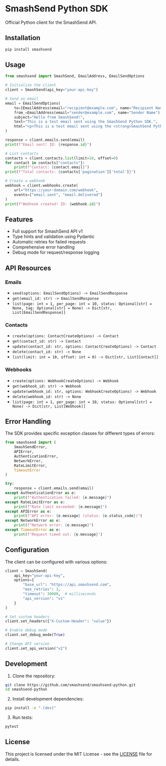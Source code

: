 # SmashSend Python SDK

Official Python client for the SmashSend API.

## Installation

```bash
pip install smashsend
```

## Usage

```python
from smashsend import SmashSend, EmailAddress, EmailSendOptions

# Initialize the client
client = SmashSend(api_key="your-api-key")

# Send an email
email = EmailSendOptions(
    to=[EmailAddress(email="recipient@example.com", name="Recipient Name")],
    from_=EmailAddress(email="sender@example.com", name="Sender Name"),
    subject="Hello from SmashSend!",
    text="This is a test email sent using the SmashSend Python SDK.",
    html="<p>This is a test email sent using the <strong>SmashSend Python SDK</strong>.</p>"
)

response = client.emails.send(email)
print(f"Email sent! ID: {response.id}")

# List contacts
contacts = client.contacts.list(limit=10, offset=0)
for contact in contacts["contacts"]:
    print(f"Contact: {contact.email}")
print(f"Total contacts: {contacts['pagination']['total']}")

# Create a webhook
webhook = client.webhooks.create(
    url="https://your-domain.com/webhook",
    events=["email.sent", "email.delivered"]
)
print(f"Webhook created! ID: {webhook.id}")
```

## Features

- Full support for SmashSend API v1
- Type hints and validation using Pydantic
- Automatic retries for failed requests
- Comprehensive error handling
- Debug mode for request/response logging

## API Resources

### Emails

- `send(options: EmailSendOptions) -> EmailSendResponse`
- `get(email_id: str) -> EmailSendResponse`
- `list(page: int = 1, per_page: int = 10, status: Optional[str] = None, tag: Optional[str] = None) -> Dict[str, List[EmailSendResponse]]`

### Contacts

- `create(options: ContactCreateOptions) -> Contact`
- `get(contact_id: str) -> Contact`
- `update(contact_id: str, options: ContactCreateOptions) -> Contact`
- `delete(contact_id: str) -> None`
- `list(limit: int = 10, offset: int = 0) -> Dict[str, List[Contact]]`

### Webhooks

- `create(options: WebhookCreateOptions) -> Webhook`
- `get(webhook_id: str) -> Webhook`
- `update(webhook_id: str, options: WebhookCreateOptions) -> Webhook`
- `delete(webhook_id: str) -> None`
- `list(page: int = 1, per_page: int = 10, status: Optional[str] = None) -> Dict[str, List[Webhook]]`

## Error Handling

The SDK provides specific exception classes for different types of errors:

```python
from smashsend import (
    SmashSendError,
    APIError,
    AuthenticationError,
    NetworkError,
    RateLimitError,
    TimeoutError
)

try:
    response = client.emails.send(email)
except AuthenticationError as e:
    print(f"Authentication failed: {e.message}")
except RateLimitError as e:
    print(f"Rate limit exceeded: {e.message}")
except APIError as e:
    print(f"API error: {e.message} (status: {e.status_code})")
except NetworkError as e:
    print(f"Network error: {e.message}")
except TimeoutError as e:
    print(f"Request timed out: {e.message}")
```

## Configuration

The client can be configured with various options:

```python
client = SmashSend(
    api_key="your-api-key",
    options={
        "base_url": "https://api.smashsend.com",
        "max_retries": 3,
        "timeout": 30000,  # milliseconds
        "api_version": "v1"
    }
)

# Set custom headers
client.set_headers({"X-Custom-Header": "value"})

# Enable debug mode
client.set_debug_mode(True)

# Change API version
client.set_api_version("v2")
```

## Development

1. Clone the repository:

```bash
git clone https://github.com/smashsend/smashsend-python.git
cd smashsend-python
```

2. Install development dependencies:

```bash
pip install -e ".[dev]"
```

3. Run tests:

```bash
pytest
```

## License

This project is licensed under the MIT License - see the [LICENSE](LICENSE) file for details.
